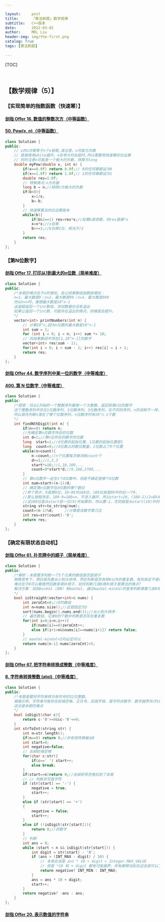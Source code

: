 ```yaml
---

layout:     post
title:      「算法刷题」数学规律
subtitle:   C++版本
date:       2022-03-02
author:     MRL Liu
header-img: img/the-first.png
catalog: True
tags: [算法刷题]
   
---
```


[TOC]

​      

## 【数学规律（5）】

### 【实现简单的指数函数（快速幂）】

#### [剑指 Offer 16. 数值的整数次方（中等函数）](https://leetcode-cn.com/problems/shu-zhi-de-zheng-shu-ci-fang-lcof/)

#### [50. Pow(x, n)（中等函数）](https://leetcode-cn.com/problems/powx-n/)

```c++
class Solution {
public:
    // x的n次幂等于n个x相乘,请注意，n可能为负数
    // 直接使用while循环，n非常大时会超时,所以需要用快速幂的位运算
    // 同时注意n可能是一个极大的负数，转换为long
    double myPow(double x, int n) {
        if(x==0.0f) return 0.0f;// 0的任何幂都设为0
        if(x==1.0f) return 1.0f;// 1的任何幂都设为1
        double res=1.0f;
        // 特殊情况:n为负数
        long b = n;//排除n为极大的负数
        if(b<0){
            x=1/x;
            b=-b;
        }
        // 快速幂算法的位运算版本
        while(b){
            if(b&1==1) res=res*x;//如果b是奇数，则res直接*x
            x=x*x;//x自乘
            b>>=1;//b右移1位，相当于/2
        }
        return res;
    }
};
```

### 【第N位数字】

#### [剑指 Offer 17. 打印从1到最大的n位数（简单难度）](https://leetcode-cn.com/problems/da-yin-cong-1dao-zui-da-de-nwei-shu-lcof/)

```c++
class Solution {
public:
    /*本题的难点在于n的增加，会让结果数组指数级增加：
    n=1，最大数是9；n=2，最大数是99；n=3，最大数是999
    所以n=n时，推理最大数是10^n-1
    这道题返回一个int数组，测试数据也没有溢出
    如果让返回一个int数，可能存在溢出的情况，则难度会提升。
    */
    vector<int> printNumbers(int n) {
        // 计算10^n,因为n位数的最大数是10^n-1
        int sum = 1;
        for (int i = 0; i < n; i++) sum *= 10;
        // 向结果数组中添加[1,10^n-1]的数字
        vector<int> res(sum - 1);
        for(int i = 0; i < sum - 1; i++) res[i] = i + 1;
        return res;
    }
};
```

#### [剑指 Offer 44. 数字序列中某一位的数字（中等难度）](https://leetcode-cn.com/problems/shu-zi-xu-lie-zhong-mou-yi-wei-de-shu-zi-lcof/)

#### [400. 第 N 位数字（中等难度）](https://leetcode-cn.com/problems/nth-digit/)

```c++
class Solution {
public:
    /*题意：将从1开始的一个整数序列看做一个大整数，返回其第n位的数字
    这个整数序列中存在1位数序列、2位数序列、3位数序列，在不同的序列，n的消耗不一样，
    所以首先判断n落在了哪个位数序列，n位数序列有10^n-1个数
    */
    int findNthDigit(int n) {
        if(n<=9) return n;
        //先确定第n位数字所在的位数
        int d=1;//第n位所在的数字的位数
        long  start=1;//d位数的起始位置，1位数的起始位置是1
        long  count=9;//d位数占的数位数量，1位数占了9个位置
        while(n>count){
            n-=count;//n个位置每次被消耗count个
            d+=1;//1,2,3
            start*=10;//1,10,100,...
            count=9*start*d;//9,180,2700,...
        }
        // 第n位数字一定在1个d位数中，但是不确定是哪个d位数
        int num=start+(n-1)/d;
        // 确定第n位数字在d位数的哪个数位
        //举个例子，9是第9位，10~99共180位，189位就是99中的后一个9，
        //那么按程序走，189-9=180=n，不进入循环，所以start=10，(180-1)/2=89余1，
        //这180位是从start前一位(9)开始算的，所以要-1，否则就是从start(10)中的1开始加了
        string str=to_string(num);
        count=(n-1)%d;     //计算是该数字第几位
        int res=str[count]-'0';
        return res;
    }
};
```

### 【确定有限状态自动机】

#### [剑指 Offer 61. 扑克牌中的顺子（简单难度）](https://leetcode-cn.com/problems/bu-ke-pai-zhong-de-shun-zi-lcof/)

```c++
class Solution {
public:
    /*解析：本题要求判断一个5个元素的数组是否是顺子
    稍微思考下，明白首先要从小到大排序，然后判断是否有除0以外的重复数，有则肯定不是顺子
    难点在于0可以看做然后数来填补顺子，如何判断几张0填补顺子是算法的难点?
    解决方案：找到minVal（非0）和maxVal，通过maxVal-minVal的差来判断需要几张0填补
    */
    bool isStraight(vector<int>& nums) {
        int zeroCnt=0;//0的数组
        int n=nums.size();//此题固定为5
        sort(nums.begin(),nums.end());//从小到大排序
        // 遍历数组，记录0的个数并判断是否存在重复数
        for(int i=0;i<n;i++){
            if(nums[i]==0)zeroCnt++;
            else if(i+1<n&&nums[i]==nums[i+1]) return false;
        }
        // maxVal-minVal<5时必定可以
        return nums[n-1]-nums[zeroCnt]<5;
    }
};
```

#### [剑指 Offer 67. 把字符串转换成整数（中等难度）](https://leetcode-cn.com/problems/ba-zi-fu-chuan-zhuan-huan-cheng-zheng-shu-lcof/)

#### [8. 字符串转换整数 (atoi)（中等难度）](https://leetcode-cn.com/problems/string-to-integer-atoi/)

```C++
class Solution {
public:
    /*本题是要将字符串转为有符号的32位整数。
    根据示例，字符串可能存在前端空格、正负号、后缀字母、首字符非数字、数字越界共计5种情况，
    这也是本题的难点
    */
    bool isDigit(char c){
        return c-'0'>=0&&c-'0'<=9;
    }
    int strToInt(string str) {
        int n=str.length();
        if(n==0) return 0;//非有效转换输出0
        int start=0;
        int negative=false;
        // 去掉前端空格
        for(char c:str){
            if(c==' ') start++;
            else break;
        }
        if(start==n)return 0;//去掉前导空格后到了末尾
        // // 判断非空首字符
        if (str[start] == '-') {
            negative = true;
            start++;
        }
        else if (str[start] == '+') 
        {
            negative = false;
            start++;
        }
        else if (!isDigit(str[start])){
            return 0;//非数字
        } 
        // 判断
        int ans = 0;
        while (start < n && isDigit(str[start])) {
            int digit = str[start] - '0';
            if (ans > (INT_MAX - digit) / 10) {
                // 本来应该是 ans * 10 + digit > Integer.MAX_VALUE
                // 但是 *10 和 + digit 都有可能越界，所有都移动到右边去就可以了。
                return negative? INT_MIN : INT_MAX;
            }
            ans = ans * 10 + digit;
            start++;
        }
        return negative? -ans : ans;
    }
};
```

#### [剑指 Offer 20. 表示数值的字符串](https://leetcode-cn.com/problems/biao-shi-shu-zhi-de-zi-fu-chuan-lcof/)

```c++

```
